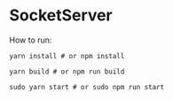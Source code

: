 # SocketServer

How to run:

```shell
yarn install # or npm install

yarn build # or npm run build

sudo yarn start # or sudo npm run start 
```
